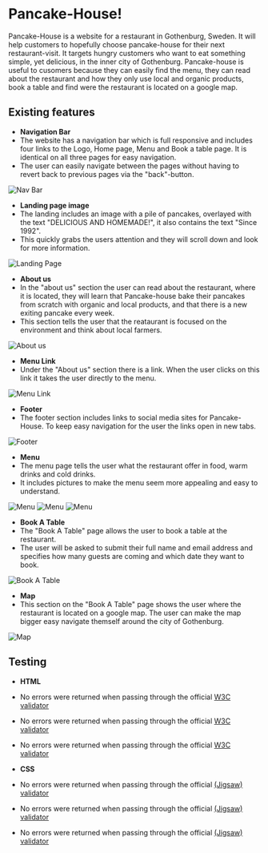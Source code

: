 # Pancake-House!

Pancake-House is a website for a restaurant in Gothenburg, Sweden. It will help customers to hopefully choose pancake-house for their next restaurant-visit. It targets hungry customers who want to eat something simple, yet delicious, in the inner city of Gothenburg. Pancake-house is useful to cusomers because they can easily find the menu, they can read about the restaurant and how they only use local and organic products, book a table and find were the restaurant is located on a google map. 

## Existing features

- __Navigation Bar__
- The website has a navigation bar which is full responsive and includes four links to the Logo, Home page, Menu and Book a table page. It is identical on all three pages for easy navigation.
- The user can easily navigate between the pages without having to revert back to previous pages via the "back"-button.

![Nav Bar](https://github.com/juliachelsie/Pancake-house/blob/main/media/nav-bar.PNG)

- __Landing page image__
- The landing includes an image with a pile of pancakes, overlayed with the text "DELICIOUS AND HOMEMADE!", it also contains the text "Since 1992".
- This quickly grabs the users attention and they will scroll down and look for more information.
  
![Landing Page](https://github.com/juliachelsie/Pancake-house/blob/main/media/landing-page.PNG)

- __About us__
- In the "about us" section the user can read about the restaurant, where it is located, they will learn that Pancake-house bake their pancakes from scratch with organic and local products, and that there is a new exiting pancake every week.
- This section tells the user that the reataurant is focused on the environment and think about local farmers.
  
![About us](https://github.com/juliachelsie/Pancake-house/blob/main/media/about-us.PNG)

- __Menu Link__
- Under the "About us" section there is a link. When the user clicks on this link it takes the user directly to the menu.
  
![Menu Link](https://github.com/juliachelsie/Pancake-house/blob/main/media/menu-link.PNG)

- __Footer__
- The footer section includes links to social media sites for Pancake-House. To keep easy navigation for the user the links open in new tabs.

![Footer](https://github.com/juliachelsie/Pancake-house/blob/main/media/footer.PNG)

- __Menu__
- The menu page tells the user what the restaurant offer in food, warm drinks and cold drinks. 
- It includes pictures to make the menu seem more appealing and easy to understand.

![Menu](https://github.com/juliachelsie/Pancake-house/blob/main/media/menu-food.PNG)
![Menu](https://github.com/juliachelsie/Pancake-house/blob/main/media/menu-warm.PNG)
![Menu](https://github.com/juliachelsie/Pancake-house/blob/main/media/menu-cold.PNG)
  
- __Book A Table__
- The "Book A Table" page allows the user to book a table at the restaurant.
- The user will be asked to submit their full name and email address and specifies how many guests are coming and which date they want to book.
  
![Book A Table](https://github.com/juliachelsie/Pancake-house/blob/main/media/book-a-table.PNG)

- __Map__
- This section on the "Book A Table" page shows the user where the restaurant is located on a google map. The user can make the map bigger easy navigate themself around the city of Gothenburg.

![Map](https://github.com/juliachelsie/Pancake-house/blob/main/media/map.PNG)

## Testing

- __HTML__
- No errors were returned when passing through the official [W3C validator](https://validator.w3.org/nu/?doc=https%3A%2F%2Fjuliachelsie.github.io%2FPancake-house%2Findex.html)
- No errors were returned when passing through the official [W3C validator](https://validator.w3.org/nu/?doc=https%3A%2F%2Fjuliachelsie.github.io%2FPancake-house%2Fmenu.html)
- No errors were returned when passing through the official [W3C validator](https://validator.w3.org/nu/?doc=https%3A%2F%2Fjuliachelsie.github.io%2FPancake-house%2Fbook.a.table.html)
  
- __CSS__
- No errors were returned when passing through the official [(Jigsaw) validator](https://jigsaw.w3.org/css-validator/validator?uri=https%3A%2F%2Fjuliachelsie.github.io%2FPancake-house%2Findex.html&profile=css3svg&usermedium=all&warning=1&vextwarning=&lang=sv)
- No errors were returned when passing through the official [(Jigsaw) validator](https://jigsaw.w3.org/css-validator/validator?uri=https%3A%2F%2Fjuliachelsie.github.io%2FPancake-house%2Fmenu.html&profile=css3svg&usermedium=all&warning=1&vextwarning=&lang=sv)
- No errors were returned when passing through the official [(Jigsaw) validator](https://jigsaw.w3.org/css-validator/validator?uri=https%3A%2F%2Fjuliachelsie.github.io%2FPancake-house%2Fbook.a.table.html&profile=css3svg&usermedium=all&warning=1&vextwarning=&lang=sv)


  
